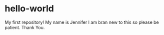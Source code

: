 # hello-world
My first repository!
My name is Jennifer I am bran new to this so please be patient. Thank You.
